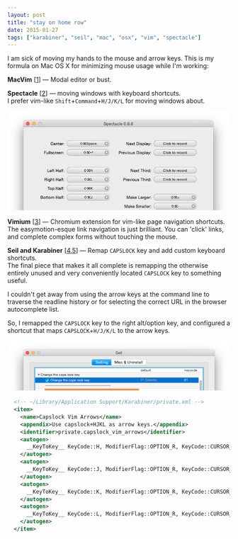 ```yaml
---
layout: post
title: "stay on home row"
date: 2015-01-27
tags: ["karabiner", "seil", "mac", "osx", "vim", "spectacle"]
---
```


I am sick of moving my hands to the mouse and arrow keys. This is my formula on Mac OS X for minimizing mouse usage while I'm working:

**MacVim** [[1](https://code.google.com/p/macvim/)] &mdash; Modal editor or bust.

**Spectacle** [[2](http://spectacleapp.com/)] &mdash; moving windows with keyboard shortcuts.  
I prefer vim-like `Shift`+`Command`+`H/J/K/L` for moving windows about.

<img src="/assets/spectacle.png">

**Vimium** [[3](http://vimium.github.io/)] &mdash; Chromium extension for vim-like page navigation shortcuts.  
The easymotion-esque link navigation is just brilliant. You can 'click' links, and complete complex forms without touching the mouse.

**Seil and Karabiner** [[4](https://pqrs.org/osx/karabiner/seil.html.en),[5](https://pqrs.org/osx/karabiner/index.html.en)] &mdash; Remap `CAPSLOCK` key and add custom keyboard shortcuts.  
The final piece that makes it all complete is remapping the otherwise entirely unused and very conveniently located `CAPSLOCK` key to something useful.

I couldn't get away from using the arrow keys at the command line to traverse the readline history or for selecting the correct URL in the browser autocomplete list.

So, I remapped the `CAPSLOCK` key to the right alt/option key, and configured a shortcut that maps `CAPSLOCK`+`H/J/K/L` to the arrow keys.

<img src="/assets/seil.png">

```xml
  <!-- ~/Library/Application Support/Karabiner/private.xml -->
  <item>
    <name>Capslock Vim Arrows</name>
    <appendix>Use capslock+HJKL as arrow keys.</appendix>
    <identifier>private.capslock_vim_arrows</identifier>
    <autogen>
      __KeyToKey__ KeyCode::H, ModifierFlag::OPTION_R, KeyCode::CURSOR_LEFT
    </autogen>
    <autogen>
      __KeyToKey__ KeyCode::J, ModifierFlag::OPTION_R, KeyCode::CURSOR_DOWN
    </autogen>
    <autogen>
      __KeyToKey__ KeyCode::K, ModifierFlag::OPTION_R, KeyCode::CURSOR_UP
    </autogen>
    <autogen>
      __KeyToKey__ KeyCode::L, ModifierFlag::OPTION_R, KeyCode::CURSOR_RIGHT
    </autogen>
  </item>  
```

